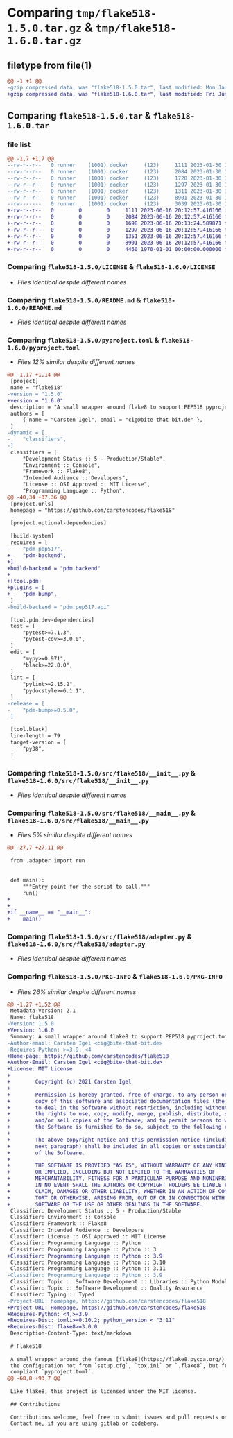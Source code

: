 # Comparing `tmp/flake518-1.5.0.tar.gz` & `tmp/flake518-1.6.0.tar.gz`

## filetype from file(1)

```diff
@@ -1 +1 @@
-gzip compressed data, was "flake518-1.5.0.tar", last modified: Mon Jan 30 19:33:31 2023, max compression
+gzip compressed data, was "flake518-1.6.0.tar", last modified: Fri Jun 16 20:13:24 2023, max compression
```

## Comparing `flake518-1.5.0.tar` & `flake518-1.6.0.tar`

### file list

```diff
@@ -1,7 +1,7 @@
--rw-r--r--   0 runner    (1001) docker     (123)     1111 2023-01-30 19:33:02.249869 flake518-1.5.0/LICENSE
--rw-r--r--   0 runner    (1001) docker     (123)     2084 2023-01-30 19:33:02.253869 flake518-1.5.0/README.md
--rw-r--r--   0 runner    (1001) docker     (123)     1728 2023-01-30 19:33:02.253869 flake518-1.5.0/pyproject.toml
--rw-r--r--   0 runner    (1001) docker     (123)     1297 2023-01-30 19:33:02.253869 flake518-1.5.0/src/flake518/__init__.py
--rw-r--r--   0 runner    (1001) docker     (123)     1311 2023-01-30 19:33:02.253869 flake518-1.5.0/src/flake518/__main__.py
--rw-r--r--   0 runner    (1001) docker     (123)     8901 2023-01-30 19:33:02.253869 flake518-1.5.0/src/flake518/adapter.py
--rw-------   0 runner    (1001) docker     (123)     3039 2023-01-30 19:33:31.353973 flake518-1.5.0/PKG-INFO
+-rw-r--r--   0        0        0     1111 2023-06-16 20:12:57.416166 flake518-1.6.0/LICENSE
+-rw-r--r--   0        0        0     2084 2023-06-16 20:12:57.416166 flake518-1.6.0/README.md
+-rw-r--r--   0        0        0     1698 2023-06-16 20:13:24.589871 flake518-1.6.0/pyproject.toml
+-rw-r--r--   0        0        0     1297 2023-06-16 20:12:57.416166 flake518-1.6.0/src/flake518/__init__.py
+-rw-r--r--   0        0        0     1351 2023-06-16 20:12:57.416166 flake518-1.6.0/src/flake518/__main__.py
+-rw-r--r--   0        0        0     8901 2023-06-16 20:12:57.416166 flake518-1.6.0/src/flake518/adapter.py
+-rw-r--r--   0        0        0     4460 1970-01-01 00:00:00.000000 flake518-1.6.0/PKG-INFO
```

### Comparing `flake518-1.5.0/LICENSE` & `flake518-1.6.0/LICENSE`

 * *Files identical despite different names*

### Comparing `flake518-1.5.0/README.md` & `flake518-1.6.0/README.md`

 * *Files identical despite different names*

### Comparing `flake518-1.5.0/pyproject.toml` & `flake518-1.6.0/pyproject.toml`

 * *Files 12% similar despite different names*

```diff
@@ -1,17 +1,14 @@
 [project]
 name = "flake518"
-version = "1.5.0"
+version = "1.6.0"
 description = "A small wrapper around flake8 to support PEP518 pyproject.toml as configuration file."
 authors = [
     { name = "Carsten Igel", email = "cig@bite-that-bit.de" },
 ]
-dynamic = [
-    "classifiers",
-]
 classifiers = [
     "Development Status :: 5 - Production/Stable",
     "Environment :: Console",
     "Framework :: Flake8",
     "Intended Audience :: Developers",
     "License :: OSI Approved :: MIT License",
     "Programming Language :: Python",
@@ -40,34 +37,36 @@
 [project.urls]
 homepage = "https://github.com/carstencodes/flake518"
 
 [project.optional-dependencies]
 
 [build-system]
 requires = [
-    "pdm-pep517",
+    "pdm-backend",
+]
+build-backend = "pdm.backend"
+
+[tool.pdm]
+plugins = [
+    "pdm-bump",
 ]
-build-backend = "pdm.pep517.api"
 
 [tool.pdm.dev-dependencies]
 test = [
     "pytest>=7.1.3",
     "pytest-cov>=3.0.0",
 ]
 edit = [
     "mypy>=0.971",
     "black>=22.8.0",
 ]
 lint = [
     "pylint>=2.15.2",
     "pydocstyle>=6.1.1",
 ]
-release = [
-    "pdm-bump>=0.5.0",
-]
 
 [tool.black]
 line-length = 79
 target-version = [
     "py38",
 ]
```

### Comparing `flake518-1.5.0/src/flake518/__init__.py` & `flake518-1.6.0/src/flake518/__init__.py`

 * *Files identical despite different names*

### Comparing `flake518-1.5.0/src/flake518/__main__.py` & `flake518-1.6.0/src/flake518/__main__.py`

 * *Files 5% similar despite different names*

```diff
@@ -27,7 +27,11 @@
 
 from .adapter import run
 
 
 def main():
     """Entry point for the script to call."""
     run()
+
+
+if __name__ == "__main__":
+    main()
```

### Comparing `flake518-1.5.0/src/flake518/adapter.py` & `flake518-1.6.0/src/flake518/adapter.py`

 * *Files identical despite different names*

### Comparing `flake518-1.5.0/PKG-INFO` & `flake518-1.6.0/PKG-INFO`

 * *Files 26% similar despite different names*

```diff
@@ -1,27 +1,52 @@
 Metadata-Version: 2.1
 Name: flake518
-Version: 1.5.0
+Version: 1.6.0
 Summary: A small wrapper around flake8 to support PEP518 pyproject.toml as configuration file.
-Author-email: Carsten Igel <cig@bite-that-bit.de>
-Requires-Python: >=3.9, <4
+Home-page: https://github.com/carstencodes/flake518
+Author-Email: Carsten Igel <cig@bite-that-bit.de>
+License: MIT License
+        
+        Copyright (c) 2021 Carsten Igel
+        
+        Permission is hereby granted, free of charge, to any person obtaining a 
+        copy of this software and associated documentation files (the "Software"), 
+        to deal in the Software without restriction, including without limitation 
+        the rights to use, copy, modify, merge, publish, distribute, sublicense, 
+        and/or sell copies of the Software, and to permit persons to whom 
+        the Software is furnished to do so, subject to the following conditions:
+        
+        The above copyright notice and this permission notice (including the 
+        next paragraph) shall be included in all copies or substantial portions 
+        of the Software.
+        
+        THE SOFTWARE IS PROVIDED "AS IS", WITHOUT WARRANTY OF ANY KIND, EXPRESS
+        OR IMPLIED, INCLUDING BUT NOT LIMITED TO THE WARRANTIES OF 
+        MERCHANTABILITY, FITNESS FOR A PARTICULAR PURPOSE AND NONINFRINGEMENT.
+        IN NO EVENT SHALL THE AUTHORS OR COPYRIGHT HOLDERS BE LIABLE FOR ANY 
+        CLAIM, DAMAGES OR OTHER LIABILITY, WHETHER IN AN ACTION OF CONTRACT, 
+        TORT OR OTHERWISE, ARISING FROM, OUT OF OR IN CONNECTION WITH THE 
+        SOFTWARE OR THE USE OR OTHER DEALINGS IN THE SOFTWARE.
 Classifier: Development Status :: 5 - Production/Stable
 Classifier: Environment :: Console
 Classifier: Framework :: Flake8
 Classifier: Intended Audience :: Developers
 Classifier: License :: OSI Approved :: MIT License
 Classifier: Programming Language :: Python
 Classifier: Programming Language :: Python :: 3
+Classifier: Programming Language :: Python :: 3.9
 Classifier: Programming Language :: Python :: 3.10
 Classifier: Programming Language :: Python :: 3.11
-Classifier: Programming Language :: Python :: 3.9
 Classifier: Topic :: Software Development :: Libraries :: Python Modules
 Classifier: Topic :: Software Development :: Quality Assurance
 Classifier: Typing :: Typed
-Project-URL: homepage, https://github.com/carstencodes/flake518
+Project-URL: Homepage, https://github.com/carstencodes/flake518
+Requires-Python: <4,>=3.9
+Requires-Dist: tomli>=0.10.2; python_version < "3.11"
+Requires-Dist: flake8>=3.0.0
 Description-Content-Type: text/markdown
 
 # Flake518
 
 A small wrapper around the famous [flake8](https://flake8.pycqa.org/) tool empowering it to read
 the configuration not from `setup.cfg`, `tox.ini` or `.flake8`, but from the [PEP518](https://www.python.org/dev/peps/pep-0518/)
 compliant `pyproject.toml`.
@@ -68,8 +93,7 @@
 
 Like flake8, this project is licensed under the MIT license.
 
 ## Contributions
 
 Contributions welcome, feel free to submit issues and pull requests on github.
 Contact me, if you are using gitlab or codeberg.
-
```

